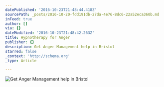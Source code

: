 ```yaml
---
datePublished: '2016-10-23T21:48:44.418Z'
sourcePath: _posts/2016-10-20-fdd191db-27da-4e76-8dc6-22a52eca360b.md
inFeed: true
author: []
via: {}
dateModified: '2016-10-23T21:48:42.263Z'
title: Hypnotherapy for Anger
publisher: {}
description: Get Anger Management help in Bristol
starred: false
_context: 'http://schema.org'
_type: Article

---
```

![Get Anger Management help in Bristol](https://the-grid-user-content.s3-us-west-2.amazonaws.com/bdb9a6d2-3279-4b1c-b875-d8570115cc29.jpg)